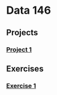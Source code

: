 # Data 146


## Projects

### [Project 1](project1.html)

## Exercises

### [Exercise 1](exercise1.html)
